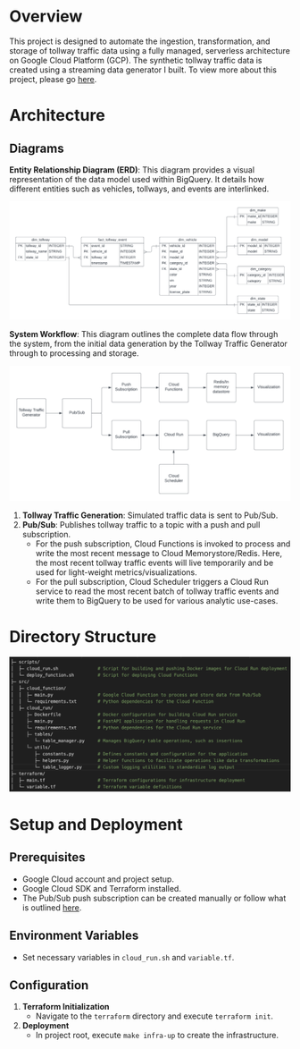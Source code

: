 # Overview

This project is designed to automate the ingestion, transformation, and storage of tollway traffic data using a fully managed, serverless architecture on Google Cloud Platform (GCP). The synthetic tollway traffic data is created using a streaming data generator I built. To view more about this project, please go [here](https://github.com/BenGriffith/tollway-traffic).

# Architecture

## Diagrams
**Entity Relationship Diagram (ERD)**: This diagram provides a visual representation of the data model used within BigQuery. It details how different entities such as vehicles, tollways, and events are interlinked.

![ERD](assets/erd.png "Entity Relationship Diagram")

**System Workflow**: This diagram outlines the complete data flow through the system, from the initial data generation by the Tollway Traffic Generator through to processing and storage.

![System Workflow](assets/mind-map.png "System Workflow")

1. **Tollway Traffic Generation**: Simulated traffic data is sent to Pub/Sub.
2. **Pub/Sub**: Publishes tollway traffic to a topic with a push and pull subscription.
    - For the push subscription, Cloud Functions is invoked to process and write the most recent message to Cloud Memorystore/Redis. Here, the most recent tollway traffic events will live temporarily and be used for light-weight metrics/visualizations.
    - For the pull subscription, Cloud Scheduler triggers a Cloud Run service to read the most recent batch of tollway traffic events and write them to BigQuery to be used for various analytic use-cases.

# Directory Structure
![Directory Structure](assets/directory-structure.png "Directory Structure")

# Setup and Deployment

## Prerequisites
* Google Cloud account and project setup.
* Google Cloud SDK and Terraform installed.
* The Pub/Sub push subscription can be created manually or follow what is outlined [here](https://github.com/BenGriffith/tollway-traffic).

## Environment Variables
* Set necessary variables in `cloud_run.sh` and `variable.tf`.

## Configuration
1. **Terraform Initialization**
    - Navigate to the `terraform` directory and execute `terraform init`.
2. **Deployment**
    - In project root, execute `make infra-up` to create the infrastructure.
